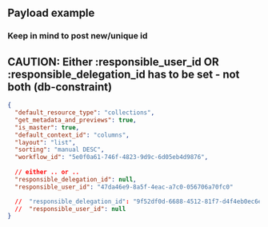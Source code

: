 ## Payload example

### Keep in mind to post new/unique id

CAUTION: Either :responsible_user_id OR :responsible_delegation_id has to be set - not both (db-constraint)
---
```json
{
  "default_resource_type": "collections",
  "get_metadata_and_previews": true,
  "is_master": true,
  "default_context_id": "columns",
  "layout": "list",
  "sorting": "manual DESC",
  "workflow_id": "5e0f0a61-746f-4823-9d9c-6d05eb4d9876",
  
  // either .. or ..
  "responsible_delegation_id": null,
  "responsible_user_id": "47da46e9-8a5f-4eac-a7c0-056706a70fc0"

  //  "responsible_delegation_id": "9f52df0d-6688-4512-81f7-d4f4eb0ec6e3",
  //  "responsible_user_id": null
}
```
